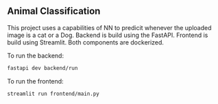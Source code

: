 ## Animal Classification

This project uses a capabilities of NN to predicit whenever the uploaded image is a cat or a Dog. Backend is build using the FastAPI. Frontend is build using Streamlit. Both components are dockerized.

To run the backend:

```bash
fastapi dev backend/run
```

To run the frontend:

```bash
streamlit run frontend/main.py
```

